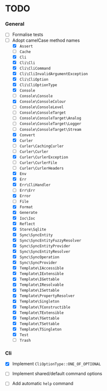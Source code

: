 # TODO

### General
- [ ] Formalise tests
- [ ] Adopt camelCase method names
  - [x] `Assert`
  - [ ] `Cache`
  - [x] `Cli`
  - [x] `Cli\Cli`
  - [x] `Cli\CliCommand`
  - [x] `Cli\CliInvalidArgumentException`
  - [x] `Cli\CliOption`
  - [x] `Cli\CliOptionType`
  - [x] `Console`
  - [ ] `Console\Console`
  - [x] `Console\ConsoleColour`
  - [ ] `Console\ConsoleLevel`
  - [ ] `Console\ConsoleTarget`
  - [ ] `Console\ConsoleTarget\Analog`
  - [ ] `Console\ConsoleTarget\Logger`
  - [ ] `Console\ConsoleTarget\Stream`
  - [x] `Convert`
  - [x] `Curler`
  - [ ] `Curler\CachingCurler`
  - [ ] `Curler\Curler`
  - [x] `Curler\CurlerException`
  - [ ] `Curler\CurlerFile`
  - [ ] `Curler\CurlerHeaders`
  - [x] `Env`
  - [x] `Err`
  - [x] `Err\CliHandler`
  - [ ] `Err\Err`
  - [x] `Error`
  - [ ] `File`
  - [x] `Format`
  - [x] `Generate`
  - [x] `Ioc\Ioc`
  - [x] `Reflect`
  - [x] `Store\Sqlite`
  - [x] `Sync\SyncEntity`
  - [x] `Sync\SyncEntityFuzzyResolver`
  - [x] `Sync\SyncEntityProvider`
  - [x] `Sync\SyncEntityResolver`
  - [x] `Sync\SyncOperation`
  - [x] `Sync\SyncProvider`
  - [x] `Template\IAccessible`
  - [x] `Template\IExtensible`
  - [x] `Template\IGettable`
  - [x] `Template\IResolvable`
  - [x] `Template\ISettable`
  - [x] `Template\PropertyResolver`
  - [x] `Template\Singleton`
  - [x] `Template\TConstructible`
  - [x] `Template\TExtensible`
  - [x] `Template\TGettable`
  - [x] `Template\TSettable`
  - [x] `Template\TSingleton`
  - [x] `Test`
  - [ ] `Trash`

### Cli
- [x] Implement `CliOptionType::ONE_OF_OPTIONAL`
- [ ] Implement shared/default command options
- [ ] Add automatic `help` command

